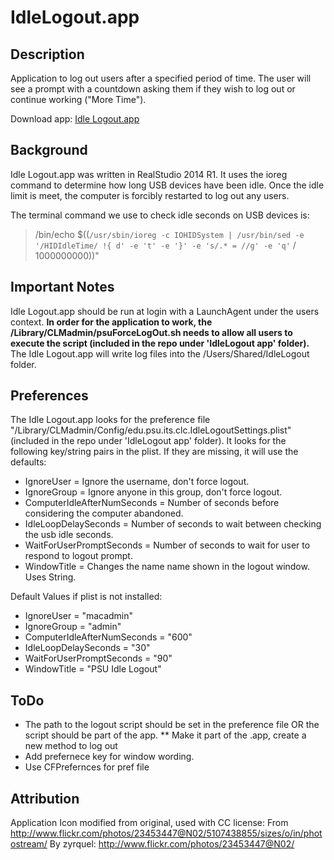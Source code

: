 IdleLogout.app
==============

Description
------------
Application to log out users after a specified period of time. The user will see a prompt with a countdown asking them if they wish to log out or continue working ("More Time"). 

Download app: [Idle Logout.app](https://github.com/CLCMacTeam/IdleLogout/blob/LogoutNotRestart/IdleLogout%20app/Idle%20Logout.app1.1b2.zip)

Background
------------
Idle Logout.app was written in RealStudio 2014 R1. It uses the ioreg command to determine how long USB devices have been idle. Once the idle limit is meet, the computer is forcibly restarted to log out any users.

The terminal command we use to check idle seconds on USB devices is:
> /bin/echo $((`/usr/sbin/ioreg -c IOHIDSystem | /usr/bin/sed -e '/HIDIdleTime/ !{ d' -e 't' -e '}' -e 's/.* = //g' -e 'q'` / 1000000000))"

Important Notes
-------------
Idle Logout.app should be run at login with a LaunchAgent under the users context. **In order for the application to work, the /Library/CLMadmin/psuForceLogOut.sh needs to allow all users to execute the script (included in the repo under 'IdleLogout app' folder).** The Idle Logout.app will write log files into the /Users/Shared/IdleLogout folder.

Preferences
-------------
The Idle Logout.app looks for the preference file "/Library/CLMadmin/Config/edu.psu.its.clc.IdleLogoutSettings.plist" (included in the repo under 'IdleLogout app' folder). It looks for the following key/string pairs in the plist. If they are missing, it will use the defaults:

* IgnoreUser = Ignore the username, don't force logout.
* IgnoreGroup = Ignore anyone in this group, don't force logout.
* ComputerIdleAfterNumSeconds = Number of seconds before considering the computer abandoned.
* IdleLoopDelaySeconds = Number of seconds to wait between checking the usb idle seconds.
* WaitForUserPromptSeconds = Number of seconds to wait for user to respond to logout prompt.
* WindowTitle = Changes the name name shown in the logout window. Uses String.

Default Values if plist is not installed:

* IgnoreUser = "macadmin"
* IgnoreGroup = "admin"
* ComputerIdleAfterNumSeconds = "600"
* IdleLoopDelaySeconds = "30"
* WaitForUserPromptSeconds = "90"
* WindowTitle = "PSU Idle Logout"

ToDo
-------------
* The path to the logout script should be set in the preference file OR the script should be part of the app.
** Make it part of the .app, create a new method to log out
* Add prefernece key for window wording.
* Use CFPrefernces for pref file

Attribution
------------
Application Icon modified from original, used with CC license:
From http://www.flickr.com/photos/23453447@N02/5107438855/sizes/o/in/photostream/
By zyrquel: http://www.flickr.com/photos/23453447@N02/
